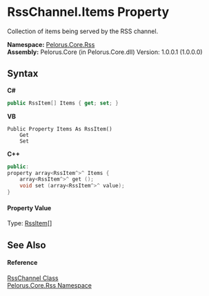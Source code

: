 # RssChannel.Items Property 
 

Collection of items being served by the RSS channel.

**Namespace:**&nbsp;<a href="683C06D0">Pelorus.Core.Rss</a><br />**Assembly:**&nbsp;Pelorus.Core (in Pelorus.Core.dll) Version: 1.0.0.1 (1.0.0.0)

## Syntax

**C#**<br />
``` C#
public RssItem[] Items { get; set; }
```

**VB**<br />
``` VB
Public Property Items As RssItem()
	Get
	Set
```

**C++**<br />
``` C++
public:
property array<RssItem^>^ Items {
	array<RssItem^>^ get ();
	void set (array<RssItem^>^ value);
}
```


#### Property Value
Type: <a href="B355BC7A">RssItem</a>[]

## See Also


#### Reference
<a href="8911D1C7">RssChannel Class</a><br /><a href="683C06D0">Pelorus.Core.Rss Namespace</a><br />